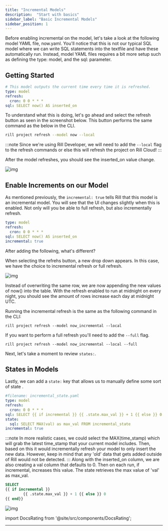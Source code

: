 ```yaml
---
title: "Incremental Models"
description:  "Start with basics"
sidebar_label: "Basic Incremental Models"
sidebar_position: 1
---
```

Before enabling incremental on the model, let's take a look at the following model YAML file, now.yaml. You'll notice that this is not our typical SQL model where we can write SQL statements into the textfile and have these automatically run. Instead, model YAML files requires a bit more setup such as defining the type: model, and the sql: parameter.
## Getting Started 

```yaml
# This model outputs the current time every time it is refreshed.
type: model
refresh:
  cron: 0 0 * * *
sql: SELECT now() AS inserted_on
```


To understand what this is doing, let's go ahead and select the refresh button as seen in the screenshot below. This button performs the same command as the below in the CLI.

```bash
rill project refresh --model now --local
```
:::note
Since we're using Rill Developer, we will need to add the `--local` flag to the refresh commands or else this will refresh the project on Rill Cloud!
:::

After the model refreshes, you should see the inserted_on value change.

![img](/img/tutorials/302/now.png)


## Enable Increments on our Model 

As mentioned previously, the `incremental: true` tells Rill that this model is an incremental model. You will see that the UI changes slightly when this is enabled. Not only will you be able to full refresh, but also incrementally refresh.

```yaml
type: model
refresh:
  cron: 0 0 * * *
sql: SELECT now() AS inserted_on
incremental: true
```

After adding the following, what's different?

When selecting the refrehs button, a new drop down appears. In this case, we have the choice to incremental refresh or full refresh.

![img](/img/tutorials/302/now-incremental.png)

Instead of overwriting the same row, we are now appending the new values of now() into the table. With the refresh enabled to run at midnight on every night, you should see the amount of rows increase each day at midnight UTC. 

Running the incremental refresh is the same as the following command in the CLI:

```
rill project refresh --model now_incremental --local
```

If you want to perform a full refresh you'll need to add the `--full` flag.

```
rill project refresh --model now_incremental --local --full
```


Next, let's take a moment to review `states:`. 


## States in Models

Lastly, we can add a `state:` key that allows us to manually define some sort of state .


```yaml
#filename: incremental_state.yaml
type: model
refresh:
  cron: 0 0 * * *
sql: SELECT {{ if incremental }} {{ .state.max_val }} + 1 {{ else }} 0 {{ end}} AS val, now() AS inserted_on
state:
  sql: SELECT MAX(val) as max_val FROM incremental_state
incremental: true
```
:::note
In more realistic cases, we could select the MAX(time_stamp) which will grab the latest time_stamp that your current model includes. Then, based on this it would incrementally refresh your model to only insert the new data. However, keep in mind that any 'old' data that gets added outside of Rill would not be detected.
:::
Along with the inserted_on column, we are also creating a val column that defaults to 0. Then on each run, if incremental, increases this value. The state retrieves the max value of 'val' as max_val.

```SQL
SELECT 
{{ if incremental }} 
        {{ .state.max_val }} + 1 {{ else }} 0 
{{ end}}
```

![img](/img/tutorials/302/now-state.png)



import DocsRating from '@site/src/components/DocsRating';

---
<DocsRating />